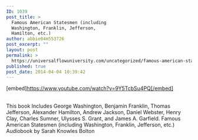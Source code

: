 ```yaml
---
ID: 1039
post_title: >
  Famous American Statesmen (including
  Washington, Franklin, Jefferson,
  Hamilton, etc.)
author: abbie04m553726
post_excerpt: ""
layout: post
permalink: >
  https://universalflowuniversity.com/uncategorized/famous-american-statesmen-including-washington-franklin-jefferson-hamilton-etc/
published: true
post_date: 2014-04-04 10:39:42
---
```

[embed]https://www.youtube.com/watch?v=9Y5TcbSu4PQ[/embed]</br></br>
<p>This book Includes George Washington, Benjamin Franklin, Thomas Jefferson, Alexander Hamilton, Andrew Jackson, Daniel Webster, Henry Clay, Charles Sumner, Ulysses S. Grant, and James A. Garfield. 
Famous American Statesmen (including Washington, Franklin, Jefferson, etc.) Audiobook by Sarah Knowles Bolton</p>